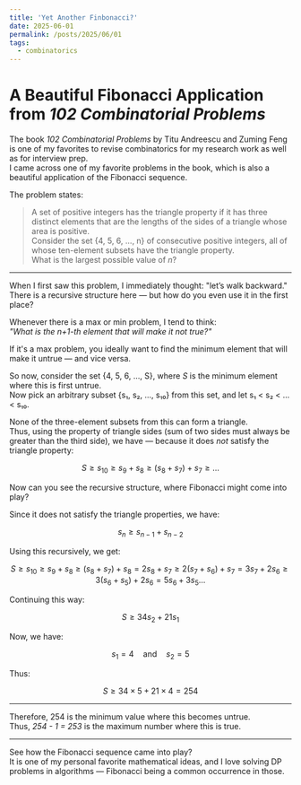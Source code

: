 ```yaml
---
title: 'Yet Another Finbonacci?'
date: 2025-06-01
permalink: /posts/2025/06/01
tags:
  - combinatorics
---
```


# A Beautiful Fibonacci Application from *102 Combinatorial Problems*

The book *102 Combinatorial Problems* by Titu Andreescu and Zuming Feng is one of my favorites to revise combinatorics for my research work as well as for interview prep.  
I came across one of my favorite problems in the book, which is also a beautiful application of the Fibonacci sequence.

The problem states:

> A set of positive integers has the triangle property if it has three distinct elements that are the lengths of the sides of a triangle whose area is positive.  
> Consider the set {4, 5, 6, ..., n} of consecutive positive integers, all of whose ten-element subsets have the triangle property.  
> What is the largest possible value of *n*?

---

When I first saw this problem, I immediately thought: "let’s walk backward."  
There is a recursive structure here — but how do you even use it in the first place?

Whenever there is a max or min problem, I tend to think:  
*"What is the n+1-th element that will make it not true?"*  

If it's a max problem, you ideally want to find the minimum element that will make it untrue — and vice versa.

So now, consider the set {4, 5, 6, ..., S}, where *S* is the minimum element where this is first untrue.  
Now pick an arbitrary subset {s₁, s₂, ..., s₁₀} from this set, and let s₁ < s₂ < ... < s₁₀.  

None of the three-element subsets from this can form a triangle.  
Thus, using the property of triangle sides (sum of two sides must always be greater than the third side), we have — because it does *not* satisfy the triangle property:

$$
S \geq s_{10} \geq s_9 + s_8 \geq (s_8 + s_7) + s_7 \geq \dots
$$

Now can you see the recursive structure, where Fibonacci might come into play?

Since it does not satisfy the triangle properties, we have:

$$
s_n \geq s_{n-1} + s_{n-2}
$$

Using this recursively, we get:

$$
S \geq s_{10} \geq s_9 + s_8 \geq (s_8 + s_7) + s_8 = 2s_8 + s_7 \geq 2(s_7 + s_6) + s_7 = 3s_7 + 2s_6 \geq 3(s_6 + s_5) + 2s_6 = 5s_6 + 3s_5 \dots
$$

Continuing this way:

$$
S \geq 34 s_2 + 21 s_1
$$

Now, we have:

$$
s_1 = 4 \quad \text{and} \quad s_2 = 5
$$

Thus:

$$
S \geq 34 \times 5 + 21 \times 4 = 254
$$

---

Therefore, 254 is the minimum value where this becomes untrue.  
Thus, *254 - 1 = 253* is the maximum number where this is true.

---

See how the Fibonacci sequence came into play?  
It is one of my personal favorite mathematical ideas, and I love solving DP problems in algorithms — Fibonacci being a common occurrence in those.
